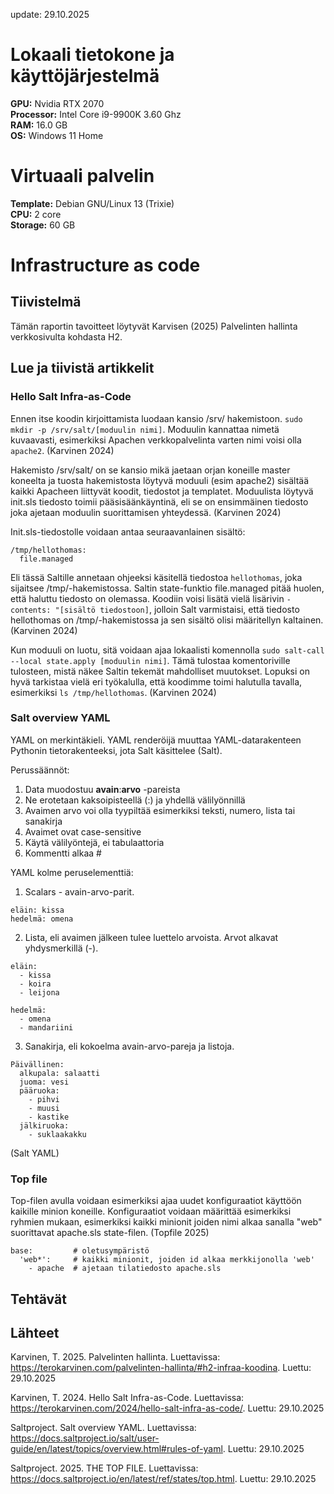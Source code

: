 update: 29.10.2025  

# Lokaali tietokone ja käyttöjärjestelmä
**GPU:** Nvidia RTX 2070  
**Processor:** Intel Core i9-9900K 3.60 Ghz    
**RAM:** 16.0 GB  
**OS:**  Windows 11 Home  

# Virtuaali palvelin
**Template:** Debian GNU/Linux 13 (Trixie)  
**CPU:** 2 core  
**Storage:** 60 GB  

# Infrastructure as code

## Tiivistelmä

Tämän raportin tavoitteet löytyvät Karvisen (2025) Palvelinten hallinta verkkosivulta kohdasta H2.  

## Lue ja tiivistä artikkelit

### Hello Salt Infra-as-Code

Ennen itse koodin kirjoittamista luodaan kansio /srv/ hakemistoon. `sudo mkdir -p /srv/salt/[moduulin nimi]`. Moduulin kannattaa nimetä kuvaavasti, esimerkiksi Apachen verkkopalvelinta varten nimi voisi olla `apache2`. (Karvinen 2024)  

Hakemisto /srv/salt/ on se kansio mikä jaetaan orjan koneille master koneelta ja tuosta hakemistosta löytyvä moduuli (esim apache2) sisältää kaikki Apacheen liittyvät koodit, tiedostot ja templatet. Moduulista löytyvä init.sls tiedosto toimii pääsisäänkäyntinä, eli se on ensimmäinen tiedosto joka ajetaan moduulin suorittamisen yhteydessä. (Karvinen 2024)  

Init.sls-tiedostolle voidaan antaa seuraavanlainen sisältö:  
```
/tmp/hellothomas:
  file.managed
```
Eli tässä Saltille annetaan ohjeeksi käsitellä tiedostoa `hellothomas`, joka sijaitsee /tmp/-hakemistossa. Saltin state-funktio file.managed pitää huolen, että haluttu tiedosto on olemassa. Koodiin voisi lisätä vielä lisärivin `- contents: "[sisältö tiedostoon]`, jolloin Salt varmistaisi, että tiedosto hellothomas on /tmp/-hakemistossa ja sen sisältö olisi määritellyn kaltainen. (Karvinen 2024)  

Kun moduuli on luotu, sitä voidaan ajaa lokaalisti komennolla `sudo salt-call --local state.apply [moduulin nimi]`. Tämä tulostaa komentoriville tulosteen, mistä näkee Saltin tekemät mahdolliset muutokset. Lopuksi on hyvä tarkistaa vielä eri työkalulla, että koodimme toimi halutulla tavalla, esimerkiksi `ls /tmp/hellothomas`. (Karvinen 2024)  

### Salt overview YAML

YAML on merkintäkieli. YAML renderöijä muuttaa YAML-datarakenteen Pythonin tietorakenteeksi, jota Salt käsittelee (Salt).  

Perussäännöt:  
1. Data muodostuu **avain**:**arvo** -pareista
2. Ne erotetaan kaksoipisteellä (:) ja yhdellä välilyönnillä
3. Avaimen arvo voi olla tyypiltää esimerkiksi teksti, numero, lista tai sanakirja
4. Avaimet ovat case-sensitive
5. Käytä välilyöntejä, ei tabulaattoria
6. Kommentti alkaa #

YAML kolme peruselementtiä:  

1. Scalars - avain-arvo-parit.  
```
eläin: kissa
hedelmä: omena
```

2. Lista, eli avaimen jälkeen tulee luettelo arvoista. Arvot alkavat yhdysmerkillä (-).  
```
eläin:
  - kissa
  - koira
  - leijona

hedelmä:
  - omena
  - mandariini
```

3. Sanakirja, eli kokoelma avain-arvo-pareja ja listoja.  
```
Päivällinen:
  alkupala: salaatti
  juoma: vesi
  pääruoka:
    - pihvi
    - muusi
    - kastike
  jälkiruoka:
    - suklaakakku
```  
(Salt YAML)  

### Top file

Top-filen avulla voidaan esimerkiksi ajaa uudet konfiguraatiot käyttöön kaikille minion koneille. Konfiguraatiot voidaan määrittää esimerkiksi ryhmien mukaan, esimerkiksi kaikki minionit joiden nimi alkaa sanalla "web" suorittavat apache.sls state-filen. (Topfile 2025)    
```
base:         # oletusympäristö
  'web*':     # kaikki minionit, joiden id alkaa merkkijonolla 'web'
    - apache  # ajetaan tilatiedosto apache.sls
```

## Tehtävät













## Lähteet

Karvinen, T. 2025. Palvelinten hallinta. Luettavissa: https://terokarvinen.com/palvelinten-hallinta/#h2-infraa-koodina. Luettu: 29.10.2025  

Karvinen, T. 2024. Hello Salt Infra-as-Code. Luettavissa: https://terokarvinen.com/2024/hello-salt-infra-as-code/. Luettu: 29.10.2025  

Saltproject. Salt overview YAML. Luettavissa: https://docs.saltproject.io/salt/user-guide/en/latest/topics/overview.html#rules-of-yaml. Luettu: 29.10.2025  

Saltproject. 2025. THE TOP FILE. Luettavissa: https://docs.saltproject.io/en/latest/ref/states/top.html. Luettu: 29.10.2025  





